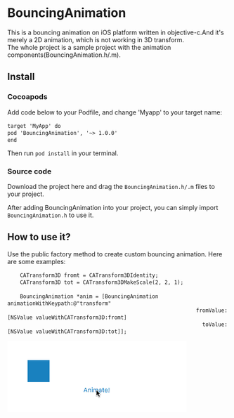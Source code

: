 # BouncingAnimation
This is a bouncing animation on iOS platform written in objective-c.And it's merely a 2D animation, which is not working in 3D transform.  
The whole project is a sample project with the animation components(BouncingAnimation.h/.m).

## Install
### Cocoapods
Add code below to your Podfile, and change 'Myapp' to your target name:
```
target 'MyApp' do
pod 'BouncingAnimation', '~> 1.0.0'
end
```
Then run `pod install` in your terminal.  
### Source code
Download the project here and drag the `BouncingAnimation.h/.m` files to your project.  

After adding BouncingAnimation into your project, you can simply import `BouncingAnimation.h` to use it.  

## How to use it?
Use the public factory method to create custom bouncing animation. Here are some examples:  
```objc
	CATransform3D fromt = CATransform3DIdentity;
	CATransform3D tot = CATransform3DMakeScale(2, 2, 1);
    
	BouncingAnimation *anim = [BouncingAnimation animationWithKeypath:@"transform"
                                                            fromValue:[NSValue valueWithCATransform3D:fromt]
                                                              toValue:[NSValue valueWithCATransform3D:tot]];
```
<div style="align: center">
<img src="/images/example1.gif"/>
</div>





